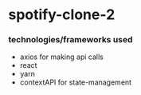 # spotify-clone-2

### technologies/frameworks used
- axios for making api calls
- react
- yarn
- contextAPI for state-management
